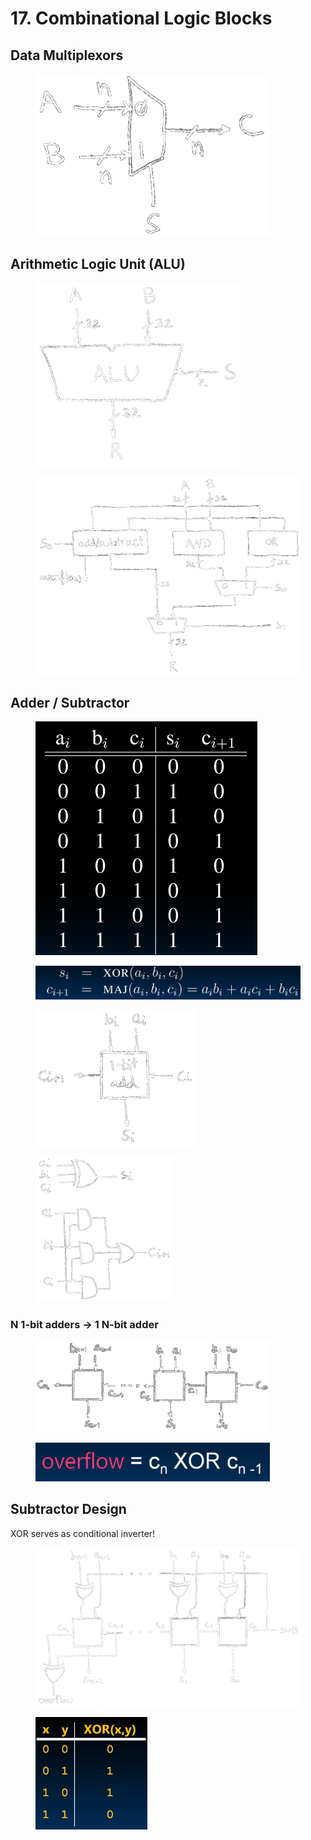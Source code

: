 # 17. Combinational Logic Blocks

## Data Multiplexors

<figure><img src=".gitbook/assets/image (108).png" alt="" width="375"><figcaption></figcaption></figure>

## Arithmetic Logic Unit (ALU)

<figure><img src=".gitbook/assets/image (109).png" alt="" width="328"><figcaption></figcaption></figure>



<figure><img src=".gitbook/assets/image (110).png" alt=""><figcaption></figcaption></figure>



## Adder / Subtractor



<figure><img src=".gitbook/assets/image (111).png" alt="" width="355"><figcaption></figcaption></figure>

<figure><img src=".gitbook/assets/image (112).png" alt="" width="563"><figcaption></figcaption></figure>

<figure><img src=".gitbook/assets/image (113).png" alt="" width="256"><figcaption></figcaption></figure>

<figure><img src=".gitbook/assets/image (114).png" alt="" width="222"><figcaption></figcaption></figure>

### N 1-bit adders -> 1 N-bit adder

<figure><img src=".gitbook/assets/image (115).png" alt="" width="375"><figcaption></figcaption></figure>

<figure><img src=".gitbook/assets/image (116).png" alt="" width="375"><figcaption></figcaption></figure>

## Subtractor Design

XOR serves as conditional inverter!

<figure><img src=".gitbook/assets/image (119).png" alt=""><figcaption></figcaption></figure>

<figure><img src=".gitbook/assets/image (118).png" alt="" width="179"><figcaption></figcaption></figure>







